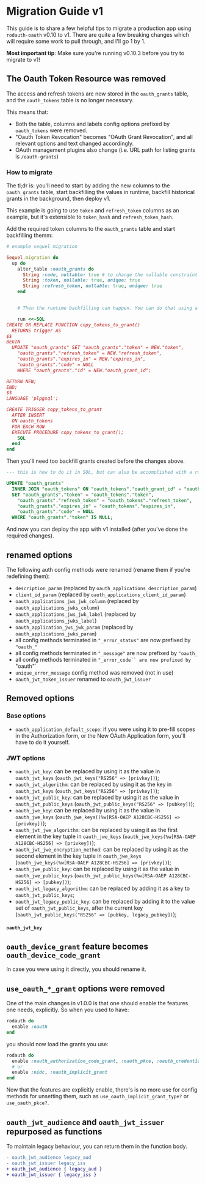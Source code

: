 # Migration Guide v1

This guide is to share a few helpful tips to migrate a production app using `rodauth-oauth` v0.10 to v1. There are quite a few breaking changes which will require some work to pull through, and I'll go 1 by 1.

**Most important tip**: Make sure you're running v0.10.3 before you try to migrate to v1!

## The Oauth Token Resource was removed

The access and refresh tokens are now stored in the `oauth_grants` table, and the `oauth_tokens` table is no longer necessary.

This means that:

* Both the table, columns and labels config options prefixed by `oauth_tokens` were removed.
* "Oauth Token Revocation" becomes "OAuth Grant Revocation", and all relevant options and text changed accordingly.
* OAuth management plugins also change (i.e. URL path for listing grants is `/oauth-grants`)

### How to migrate

The tl;dr is: you'll need to start by adding the new columns to the `oauth_grants` table, start backfilling the values in runtime, backfill historical grants in the background, then deploy v1.

This example is going to use `token` and `refresh_token` columns as an example, but it's extensible to `token_hash` and `refresh_token_hash`.

Add the required token columns to the `oauth_grants` table and start backfilling themm:

```ruby
# example sequel migration

Sequel.migration do
  up do
    alter_table :oauth_grants do
      String :code, nullable: true # to change the nullable constraint
      String :token, nullable: true, unique: true
      String :refresh_token, nullable: true, unique: true
    end


    # Then the runtime backfilling can happen. You can do that using a trigger on the `oauth_tokens` table

    run <<-SQL
CREATE OR REPLACE FUNCTION copy_tokens_to_grant()
  RETURNS trigger AS
$$
BEGIN
  UPDATE "oauth_grants" SET "oauth_grants"."token" = NEW."token",
    "oauth_grants"."refresh_token" = NEW."refresh_token",
    "oauth_grants"."expires_in" = NEW."expires_in",
    "oauth_grants"."code" = NULL
    WHERE "oauth_grants"."id" = NEW."oauth_grant_id";

RETURN NEW;
END;
$$
LANGUAGE 'plpgsql';

CREATE TRIGGER copy_tokens_to_grant
  AFTER INSERT
  ON oauth_tokens
  FOR EACH ROW
  EXECUTE PROCEDURE copy_tokens_to_grant();
    SQL
  end
end
```

Then you'll need too backfill grants created before the changes above.

```SQL
--- this is how to do it in SQL, but can also be accomplished with a ruby script looping on rows.

UPDATE "oauth_grants"
  INNER JOIN "oauth_tokens" ON "oauth_tokens"."oauth_grant_id" = "oauth_grants"."id"
  SET "oauth_grants"."token" = "oauth_tokens"."token",
    "oauth_grants"."refresh_token" = "oauth_tokens"."refresh_token",
    "oauth_grants"."expires_in" = "oauth_tokens"."expires_in",
    "oauth_grants"."code" = NULL
  WHERE "oauth_grants"."token" IS NULL;
```

And now you can deploy the app with v1 installed (after you've done the required changes).

## renamed options

The following auth config methods were renamed (rename them if you're redefining them):

* `description_param` (replaced by `oauth_applications_description_param`)
* `client_id_param` (replaced by `oauth_applications_client_id_param`)
* `oauth_applications_jws_jwk_column` (replaced by `oauth_applications_jwks_column`)
* `oauth_applications_jws_jwk_label` (replaced by `oauth_applications_jwks_label`)
* `oauth_application_jws_jwk_param` (replaced by `oauth_applications_jwks_param`)
* all config methods terminated in `"_error_status"` are now prefixed by `"oauth_"`
* all config methods terminated in `"_message"` are now prefixed by `"oauth_`
* all config methods terminated in `"_error_code`` are now prefixed by `"oauth"`
* `unique_error_message` config method was removed (not in use)
* `oauth_jwt_token_issuer` renamed to `oauth_jwt_issuer`

## Removed options

### Base options

* `oauth_application_default_scope`: if you were using it to pre-fill scopes in the Authorization form, or the New OAuth Application form, you'll have to do it yourself.

### JWT options

* `oauth_jwt_key`: can be replaced by using it as the value in `oauth_jwt_keys` (```oauth_jwt_keys("RS256" => [privkey])```);
* `oauth_jwt_algorithm`: can be replaced by using it as the key in `oauth_jwt_keys` (```oauth_jwt_keys("RS256" => [privkey])```);
* `oauth_jwt_public_key`:  can be replaced by using it as the value in `oauth_jwt_public_keys` (```oauth_jwt_public_keys("RS256" => [pubkey])```);
* `oauth_jwe_key`: can be replaced by using it as the value in `oauth_jwe_keys` (```oauth_jwe_keys((%w[RSA-OAEP A128CBC-HS256] => [privkey])```);
* `oauth_jwt_jwe_algorithm`: can be replaced by using it as the first element in the key tuple in `oauth_jwe_keys` (```oauth_jwe_keys(%w[RSA-OAEP A128CBC-HS256] => [privkey])```);
* `oauth_jwt_jwe_encryption_method`: can be replaced by using it as the second element in the key tuple in `oauth_jwe_keys` (```oauth_jwe_keys(%w[RSA-OAEP A128CBC-HS256] => [privkey])```);
* `oauth_jwe_public_key`:  can be replaced by using it as the value in `oauth_jwe_public_keys` (```oauth_jwt_public_keys(%w[RSA-OAEP A128CBC-HS256] => [pubkey])```);
* `oauth_jwt_legacy_algorithm`: can be replaced by adding it as a key to `oauth_jwt_public_keys`;
* `oauth_jwt_legacy_public_key`: can be replaced by adding it to the value set of `oauth_jwt_public_keys`, after the current key (```oauth_jwt_public_keys("RS256" => [pubkey, legacy_pubkey])```);

#### `oauth_jwt_key`

## `oauth_device_grant` feature becomes `oauth_device_code_grant`

In case you were using it directly, you should rename it.

## `use_oauth_*_grant` options were removed

One of the main changes in v1.0.0 is that one should enable the features one needs, explicitly. So when you used to have:

```ruby
rodauth do
  enable :oauth
end
```

you should now load the grants you use:


```ruby
rodauth do
  enable :oauth_authorization_code_grant, :oauth_pkce, :oauth_credentials_grant, :oauth_token_introspection
  # or
  enable :oidc, :oauth_implicit_grant
end
```

Now that the features are explicitly enable, there's is no more use for config methods for unsetting them, such as `use_oauth_implicit_grant_type?` or `use_oauth_pkce?`.


## `oauth_jwt_audience` and `oauth_jwt_issuer` repurposed as functions

To maintain legacy behaviour, you can return them in the function body.

```diff
- oauth_jwt_audience legacy_aud
- oauth_jwt_issuer legacy_iss
+ oauth_jwt_audience { legacy_aud }
+ oauth_jwt_issuer { legacy_iss }
```